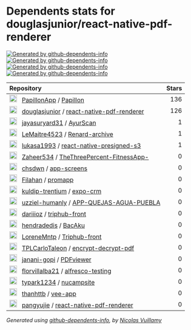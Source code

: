 # Dependents stats for douglasjunior/react-native-pdf-renderer

[![Generated by github-dependents-info](https://img.shields.io/static/v1?label=Used%20by&message=19&color=informational&logo=slickpic)](https://github.com/douglasjunior/react-native-pdf-renderer/network/dependents)
[![Generated by github-dependents-info](https://img.shields.io/static/v1?label=Used%20by%20(public)&message=19&color=informational&logo=slickpic)](https://github.com/douglasjunior/react-native-pdf-renderer/network/dependents)
[![Generated by github-dependents-info](https://img.shields.io/static/v1?label=Used%20by%20(private)&message=-19&color=informational&logo=slickpic)](https://github.com/douglasjunior/react-native-pdf-renderer/network/dependents)
[![Generated by github-dependents-info](https://img.shields.io/static/v1?label=Used%20by%20(stars)&message=265&color=informational&logo=slickpic)](https://github.com/douglasjunior/react-native-pdf-renderer/network/dependents)

| Repository | Stars  |
| :--------  | -----: |
|<img class="avatar mr-2" src="https://avatars.githubusercontent.com/u/114444115?s=40&v=4" width="20" height="20" alt="">  &nbsp; [PapillonApp](https://github.com/PapillonApp) / [Papillon](https://github.com/PapillonApp/Papillon) | 136 |
|<img class="avatar mr-2" src="https://avatars.githubusercontent.com/u/1512341?s=40&v=4" width="20" height="20" alt="">  &nbsp; [douglasjunior](https://github.com/douglasjunior) / [react-native-pdf-renderer](https://github.com/douglasjunior/react-native-pdf-renderer) | 126 |
|<img class="avatar mr-2" src="https://avatars.githubusercontent.com/u/92865629?s=40&v=4" width="20" height="20" alt="">  &nbsp; [jayasuryard31](https://github.com/jayasuryard31) / [AyurScan](https://github.com/jayasuryard31/AyurScan) | 1 |
|<img class="avatar mr-2" src="https://avatars.githubusercontent.com/u/79224590?s=40&v=4" width="20" height="20" alt="">  &nbsp; [LeMaitre4523](https://github.com/LeMaitre4523) / [Renard-archive](https://github.com/LeMaitre4523/Renard-archive) | 1 |
|<img class="avatar mr-2" src="https://avatars.githubusercontent.com/u/1499012?s=40&v=4" width="20" height="20" alt="">  &nbsp; [lukasa1993](https://github.com/lukasa1993) / [react-native-presigned-s3](https://github.com/lukasa1993/react-native-presigned-s3) | 1 |
|<img class="avatar mr-2" src="https://avatars.githubusercontent.com/u/63838809?s=40&v=4" width="20" height="20" alt="">  &nbsp; [Zaheer534](https://github.com/Zaheer534) / [TheThreePercent-FitnessApp-](https://github.com/Zaheer534/TheThreePercent-FitnessApp-) | 0 |
|<img class="avatar mr-2" src="https://avatars.githubusercontent.com/u/13810855?s=40&v=4" width="20" height="20" alt="">  &nbsp; [chsdwn](https://github.com/chsdwn) / [app-screens](https://github.com/chsdwn/app-screens) | 0 |
|<img class="avatar mr-2" src="https://avatars.githubusercontent.com/u/43969012?s=40&v=4" width="20" height="20" alt="">  &nbsp; [Filahan](https://github.com/Filahan) / [promapp](https://github.com/Filahan/promapp) | 0 |
|<img class="avatar mr-2" src="https://avatars.githubusercontent.com/u/141116673?s=40&v=4" width="20" height="20" alt="">  &nbsp; [kuldip-trentium](https://github.com/kuldip-trentium) / [expo-crm](https://github.com/kuldip-trentium/expo-crm) | 0 |
|<img class="avatar mr-2" src="https://avatars.githubusercontent.com/u/161857344?s=40&v=4" width="20" height="20" alt="">  &nbsp; [uzziel-humanly](https://github.com/uzziel-humanly) / [APP-QUEJAS-AGUA-PUEBLA](https://github.com/uzziel-humanly/APP-QUEJAS-AGUA-PUEBLA) | 0 |
|<img class="avatar mr-2" src="https://avatars.githubusercontent.com/u/26320684?s=40&v=4" width="20" height="20" alt="">  &nbsp; [dariiioz](https://github.com/dariiioz) / [triphub-front](https://github.com/dariiioz/triphub-front) | 0 |
|<img class="avatar mr-2" src="https://avatars.githubusercontent.com/u/31977125?s=40&v=4" width="20" height="20" alt="">  &nbsp; [hendradedis](https://github.com/hendradedis) / [BacAku](https://github.com/hendradedis/BacAku) | 0 |
|<img class="avatar mr-2" src="https://avatars.githubusercontent.com/u/150951943?s=40&v=4" width="20" height="20" alt="">  &nbsp; [LoreneMntp](https://github.com/LoreneMntp) / [Triphub-front](https://github.com/LoreneMntp/Triphub-front) | 0 |
|<img class="avatar mr-2" src="https://avatars.githubusercontent.com/u/139728411?s=40&v=4" width="20" height="20" alt="">  &nbsp; [TPLCarloTaleon](https://github.com/TPLCarloTaleon) / [encrypt-decrypt-pdf](https://github.com/TPLCarloTaleon/encrypt-decrypt-pdf) | 0 |
|<img class="avatar mr-2" src="https://avatars.githubusercontent.com/u/92579981?s=40&v=4" width="20" height="20" alt="">  &nbsp; [janani-gopi](https://github.com/janani-gopi) / [PDFviewer](https://github.com/janani-gopi/PDFviewer) | 0 |
|<img class="avatar mr-2" src="https://avatars.githubusercontent.com/u/104327603?s=40&v=4" width="20" height="20" alt="">  &nbsp; [florvillalba21](https://github.com/florvillalba21) / [alfresco-testing](https://github.com/florvillalba21/alfresco-testing) | 0 |
|<img class="avatar mr-2" src="https://avatars.githubusercontent.com/u/127974191?s=40&v=4" width="20" height="20" alt="">  &nbsp; [typark1234](https://github.com/typark1234) / [nucampsite](https://github.com/typark1234/nucampsite) | 0 |
|<img class="avatar mr-2" src="https://avatars.githubusercontent.com/u/22235844?s=40&v=4" width="20" height="20" alt="">  &nbsp; [thanhttb](https://github.com/thanhttb) / [vee-app](https://github.com/thanhttb/vee-app) | 0 |
|<img class="avatar mr-2" src="https://avatars.githubusercontent.com/u/6248392?s=40&v=4" width="20" height="20" alt="">  &nbsp; [pangyujie](https://github.com/pangyujie) / [react-native-pdf-renderer](https://github.com/pangyujie/react-native-pdf-renderer) | 0 |

_Generated using [github-dependents-info](https://github.com/nvuillam/github-dependents-info), by [Nicolas Vuillamy](https://github.com/nvuillam)_